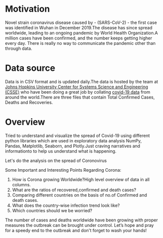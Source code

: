 # Motivation
Novel strain coronavirus disease caused by - (SARS-CoV-2) - the first case was identified in Wuhan in December 2019.The disease has since spread worldwide, leading to an ongoing pandemic by World Health Organization.A million cases have been confirmed, and the number keeps getting higher every day.
There is really no way to communicate the pandemic other than through data.

# Data source
Data is in CSV format and is updated daily.The data is hosted by the team at <a href="https://coronavirus.jhu.edu/">Johns Hopkins University Center for Systems Science and Engineering (CSSE)</a> who have been doing a great job by collating <a href="https://github.com/CSSEGISandData">covid-19 data</a> from around the world.There are three files that contain Total Confirmed Cases, Deaths and Recoveries.

# Overview
Tried to understand and visualize the spread of Covid-19 using different python libraries which are used in exploratory data analysis  NumPy, Pandas, Matplotlib, Seaborn, and Plotly.Just craving narratives and informationto to help us understand what is happening.

Let's do the analysis on the  spread of Coronovirus

Some Important and Interesting Points Regarding Corona:


1. How is Corona growing Worldwide?High level overview of data in all columns.
2. What are the ratios of recovered,confirmed and death cases?
3. Comparing different countries on the basis of no.of Confirmed and death cases.
4. What does the country-wise infection trend look like?
5. Which countries should we be worried?

The number of cases and deaths worldwide have been growing with proper measures the outbreak can be brought under control. 
Let’s hope and pray for a speedy end to the outbreak and don't forget to wash your hands!
